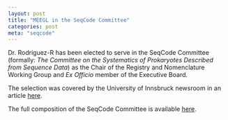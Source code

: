 ```yaml
---
layout: post
title: "MEEGL in the SeqCode Committee"
categories: post
meta: "seqcode"
---
```


Dr. Rodriguez-R has been elected to serve in the SeqCode Committee (formally:
*The Committee on the Systematics of Prokaryotes Described from Sequence Data*)
as the Chair of the Registry and Nomenclature Working Group and *Ex Officio*
member of the Executive Board.

The selection was covered by the University of Innsbruck newsroom in an article
[here](https://www.uibk.ac.at/de/newsroom/2023/vorstand-fur-nomenklaturen/).

The full composition of the SeqCode Committee is available
[here](https://seqco.de/committee).

